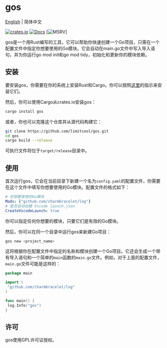 # gos

[English](README.md) | 简体中文

[![crates.io](https://img.shields.io/crates/v/gos.svg)](https://crates.io/crates/gos)
[![Docs](https://docs.rs/gos/badge.svg)](https://docs.rs/gos)
[![MSRV](https://img.shields.io/badge/rustc-1.78.0+-ab6000.svg)]

gos是一个用Rust编写的工具，它可以帮助你快速创建一个Go项目，只需在一个配置文件中指定你想要使用的Go模块。它会自动在main.go文件中写入导入语句，并为你运行go mod init和go mod tidy，初始化和更新你的模块依赖。

## 安装

要安装gos，你需要在你的系统上安装Rust和Cargo。你可以按照[这里](https://www.rust-lang.org/tools/install)的指示来安装它们。

然后，你可以使用Cargo从crates.io安装gos：

```bash
cargo install gos
```

或者，你也可以克隆这个仓库并从源代码构建它：

```bash
git clone https://github.com/limitcool/gos.git
cd gos
cargo build --release
```

可执行文件将位于`target/release`目录中。

## 使用

首次运行gos，它会在当前目录下新建一个名为`config.yaml`的配置文件，你需要在这个文件中填写你想要使用的Go模块。配置文件的格式如下：

```yaml
# 你想要使用的Go模块
Mods: ["github.com/charmbracelet/log"]
# 是否自动创建 Vscode launch.json
CreateVscodeLaunch: true
```

你可以指定任何你想要的模块，只要它们是有效的Go模块。

然后，你可以在同一个目录中运行gos来新建Go项目：

```bash
gos new <project_name>
```

这将根据你在配置文件中指定的名称和模块创建一个Go项目。它还会生成一个带有导入语句和一个简单的`main`函数的`main.go`文件。例如，对于上面的配置文件，`main.go`文件可能是这样的：

```go
package main

import (
 "github.com/charmbracelet/log"
)

func main() {
 log.Info("gos")
}
```

## 许可

gos使用GPL许可证授权。
